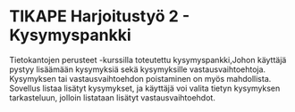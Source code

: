 # TIKAPE Harjoitustyö 2 - Kysymyspankki

Tietokantojen perusteet -kurssilla toteutettu kysymyspankki,Johon käyttäjä pystyy lisäämään kysymyksiä sekä kysymyksille vastausvaihtoehtoja. Kysymyksen tai vastausvaihtoehdon poistaminen on myös mahdollista. Sovellus listaa lisätyt kysymykset, ja käyttäjä voi valita tietyn kysymyksen tarkasteluun, jolloin listataan lisätyt vastausvaihtoehdot.

